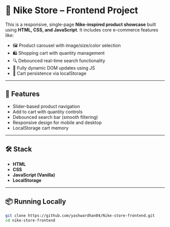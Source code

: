 # 🛒 Nike Store – Frontend Project

This is a responsive, single-page **Nike-inspired product showcase** built using **HTML, CSS, and JavaScript**. It includes core e-commerce features like:

- 🖼️ Product carousel with image/size/color selection  
- 🛍️ Shopping cart with quantity management    
- 🔍 Debounced real-time search functionality  
- 🧠 Fully dynamic DOM updates using JS  
- 💾 Cart persistence via localStorage  

---

## 🚀 Features

- Slider-based product navigation
- Add to cart with quantity controls
- Debounced search bar (smooth filtering)
- Responsive design for mobile and desktop
- LocalStorage cart memory

---

## 🛠️ Stack

- **HTML**  
- **CSS**  
- **JavaScript (Vanilla)**  
- **LocalStorage**

---

## 📦 Running Locally

```bash
git clone https://github.com/yashwardhan04/Nike-store-frontend.git
cd nike-store-frontend
